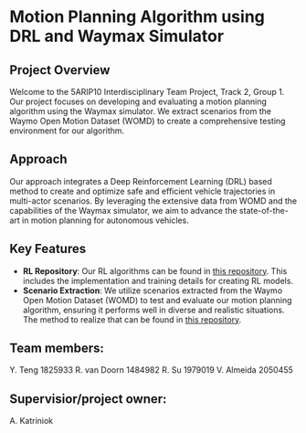 # Motion Planning Algorithm using DRL and Waymax Simulator

## Project Overview

Welcome to the 5ARIP10 Interdisciplinary Team Project, Track 2, Group 1. Our project focuses on developing and evaluating a motion planning algorithm using the Waymax simulator. We extract scenarios from the Waymo Open Motion Dataset (WOMD) to create a comprehensive testing environment for our algorithm.

## Approach

Our approach integrates a Deep Reinforcement Learning (DRL) based method to create and optimize safe and efficient vehicle trajectories in multi-actor scenarios. By leveraging the extensive data from WOMD and the capabilities of the Waymax simulator, we aim to advance the state-of-the-art in motion planning for autonomous vehicles.

## Key Features

- **RL Repository**: Our RL algorithms can be found in [this repository](https://github.com/Besttenson/5ARIP10/tree/main/RL). This includes the implementation and training details for creating RL models.
- **Scenario Extraction**: We utilize scenarios extracted from the Waymo Open Motion Dataset (WOMD) to test and evaluate our motion planning algorithm, ensuring it performs well in diverse and realistic situations. The method to realize that can be found in [this repository](https://github.com/Besttenson/5ARIP10/tree/main/waymo_motion_scenario_mining).

## Team members:
Y. Teng 1825933
R. van Doorn 1484982
R. Su 1979019
V. Almeida 2050455

## Supervisior/project owner:
A. Katriniok



